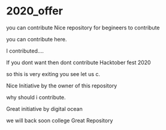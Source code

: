 # 2020_offer

you can contribute 
Nice repository for begineers to contribute

you can contribute here.

I contributed....


If you dont want then dont contribute
Hacktober fest 2020


so this is very exiting you see let us c.


Nice Initiative by the owner of this repository


why should i contribute.

Great initiative by digital ocean

we will back soon  college 
Great Repository




